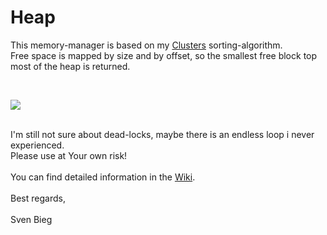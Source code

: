 <h1>Heap</h1>

<p>
This memory-manager is based on my <a href="http://www.github.com/svenbieg/clusters">Clusters</a> sorting-algorithm.<br />
Free space is mapped by size and by offset, so the smallest free block top most of the heap is returned.<br />
</p><br />

<img src="https://github.com/svenbieg/Heap/assets/12587394/790c421b-7795-490a-b8b0-4fde61498996" /><br />
<br />

<p>
I'm still not sure about dead-locks, maybe there is an endless loop i never experienced.<br />
Please use at Your own risk!<br />
<br />
You can find detailed information in the <a href="https://github.com/svenbieg/Heap/wiki">Wiki</a>.<br />
<br />
Best regards,<br />
<br />
Sven Bieg
</p><br />

<br /><br /><br /><br /><br />
